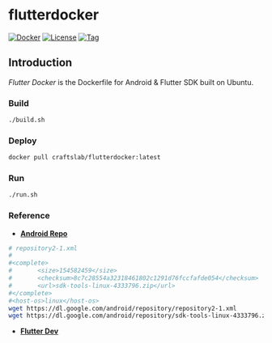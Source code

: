 # flutterdocker

[![Docker](https://img.shields.io/docker/pulls/craftslab/flutterdocker)](https://hub.docker.com/r/craftslab/flutterdocker)
[![License](https://img.shields.io/github/license/craftslab/flutterdocker.svg?color=brightgreen)](https://github.com/craftslab/flutterdocker/blob/master/LICENSE)
[![Tag](https://img.shields.io/github/tag/craftslab/flutterdocker.svg?color=brightgreen)](https://github.com/craftslab/flutterdocker/tags)



## Introduction

*Flutter Docker* is the Dockerfile for Android & Flutter SDK built on Ubuntu.



### Build

```bash
./build.sh
```



### Deploy

```bash
docker pull craftslab/flutterdocker:latest
```



### Run

```bash
./run.sh
```



### Reference

- **[Android Repo](https://dl.google.com/android/repository/repository2-1.xml)**

```bash
# repository2-1.xml
#
#<complete>
#       <size>154582459</size>
#       <checksum>8c7c28554a32318461802c1291d76fccfafde054</checksum>
#       <url>sdk-tools-linux-4333796.zip</url>
#</complete>
#<host-os>linux</host-os>
wget https://dl.google.com/android/repository/repository2-1.xml
wget https://dl.google.com/android/repository/sdk-tools-linux-4333796.zip
```



- **[Flutter Dev](https://flutter.dev/docs/get-started/)**
